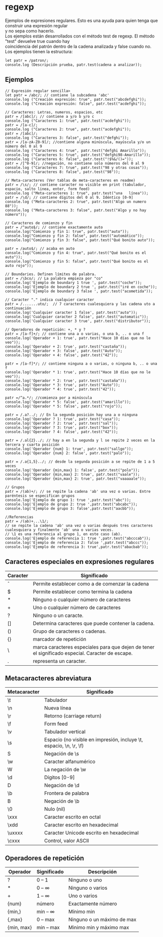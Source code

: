 # regexp
Ejemplos de expresiones regulares. Esto es una ayuda para quien tenga que construir una expresión regular  
y no sepa como hacerlo.  
Los ejemplos están desarrollados con el método test de regexp. El método "test" devuelve true cuando hay  
coincidencia del patrón dentro de la cadena analizada y false cuando no.  
Los ejemplos tienen la estructura:
 ```
 let patr = /patron/;  
 console.log (Descripción prueba, patr.test(cadena a analizar));
 ```
##  Ejemplos
```
// Expresión regular sencilla>
let patr = /abc/; // contiene la subcadena 'abc'
console.log ("Creación expresión: true", patr.test("abcdefghi"));
console.log ("Creación expresión: false", patr.test("acdefghi"));
```

```
// Caracteres: Letras, numeros, espacios, etc
patr = /[abc]/; // contiene a y/o b y/o c
console.log ("Caracteres 1: true", patr.test("acdefghi"));
patr = /[a-c]/; 
console.log ("Caracteres 2: true", patr.test("acdefghi"));
patr = /[abc]/; 
console.log ("Caracteres 3: false", patr.test("defghi"));
patr = /[a-zA-Z0-9]/; //contiene alguna minúscula, mayúscula y/o un número del 0 al 9
console.log ("Caracteres 4: true", patr.test("defghi Amarillo"));
console.log ("Caracteres 5: true", patr.test("defghi98-Amarillo"));
console.log ("Caracteres 6: false", patr.test("!$%&/()="));
patr = /[^0-9]/; //negación, no contiene solo números del 0 al 9
console.log ("Caracteres 7: true", patr.test("98 y otras cosas"));
console.log ("Caracteres 8: false", patr.test("98"));
```

```
// Meta-caracteres (Ver tablas de meta-caracteres en readme)
patr = /\s/; // contiene caracter no visible en print (tabulador, espacio, salto linea, enter, form feed)
console.log ("Meta-caracteres 1: true", patr.test("una   línea"));
patr = /\d/; // contiene dígitos del 0 al 9. Idéntico [0-9]
console.log ("Meta-caracteres 2: true", patr.test("Algo un numero 88"));
console.log ("Meta-caracteres 3: false", patr.test("Algo y no hay número"));
```

```
// Caracteres de comienzo y fin 
patr = /^auto$/; // contiene exactamente auto
console.log("Comienzo y fin 1: true", patr.test("auto"));
console.log("Comienzo y fin 2: false", patr.test("automático"));
console.log("Comienzo y fin 3: false", patr.test("Qué bonito auto"));

patr = /auto$/; // acaba en auto
console.log("Comienzo y fin 4: true", patr.test("Qué bonito es el auto"));
console.log("Comienzo y fin 5: false", patr.test("Qué bonito es el auto rojo"));
```

```
// Boundaries. Definen límites de palabra.
patr = /\bco/; // La palabra empieza por "co"
console.log('Ejemplo de boundary 1 true ', patr.test("coche"));
console.log('Ejemplo de boundary 2 true ', patr.test("iré en coche"));
console.log('Ejemplo de boundary 3 false ', patr.test("acometida"));
```

```
// Caracter "." indica cualquier caracter
patr = /.......uto/;  // 7 caracteres cualesquiera y las cadena uto a continuación
console.log('Cualquier caracter 1 false', patr.test("auto"));
console.log('Cualquier caracter 2 false', patr.test("automatic"));
console.log('Cualquier caracter 3 true', patr.test("distributor"));
```

```
// Operadores de repetición: +, * y ?
patr = /[a-f]+/; // contiene una a o varias, o una b, .. o una f
console.log('Operador + 1: true', patr.test("Hace 10 días que no le veo"));
console.log('Operador + 2: true', patr.test("castaña"));
console.log('Operador + 3: false', patr.test("Auto"));
console.log('Operador + 4: false', patr.test("42"));

patr = /[a-f]*/; // contiene ninguna a o varias, o ninguna b, .. o una f
console.log('Operador * 1: true', patr.test("Hace 10 días que no le veo"));
console.log('Operador * 2: true', patr.test("castaña"));
console.log('Operador * 3: true', patr.test("Auto"));
console.log('Operador * 4: true', patr.test("42"));

patr =/^a.*/; //comienza por a minúscula
console.log('Operador * 5: false', patr.test("amarillo"));
console.log('Operador * 5: false', patr.test("rojo"));

patr = /.a?../; // En la segunda posición hay una a o ninguna
console.log('Operador ? 1: true', patr.test("casa"));
console.log('Operador ? 2: true', patr.test("sal"));
console.log('Operador ? 3: true', patr.test("box"));
console.log('Operador ? 4: false', patr.test("42"));

patr = /.al{2}../; // hay a en la segunda y l se repite 2 veces en la tercera y cuarta posición 
console.log('Operador {num} 1: true', patr.test("sallgo"));
console.log('Operador {num} 2: false', patr.test("palo"));

patr = /.a{1,5}../; // desde la segunda posición a se repite de 1 a 5 veces
console.log('Operador {min,max} 1: false', patr.test("polo"));
console.log('Operador {min,max} 2: true', patr.test("vaale"));
console.log('Operador {min,max} 2: true', patr.test("vaaaaale"));
```

```
// Grupos
patr = /(ab)+/; // se repite la cadena 'ab' una vez o varias. Entre paréntesis se especifican grupos
console.log('Ejemplo de grupo 1: true ',patr.test("abc"));
console.log('Ejemplo de grupo 2: true ',patr.test("abcabc"));
console.log('Ejemplo de grupo 3: false',patr.test("aacbb"));
```

```
//Referencias
patr = /(ab)+...\1/; 
// se repite la cadena 'ab' una vez o varias después tres caracteres cualesquiera y finalmente 'ab' una o varias veces.
// \1 es una referencia al grupo 1, en este caso (ab).
console.log('Ejemplo de referencia 1: true ',patr.test("abcccab"));
console.log('Ejemplo de referencia 2: false ',patr.test("abccc"));
console.log('Ejemplo de referencia 3: true',patr.test("abacbab")); 
```

## Caracteres especiales en expresiones regulares

Caracter|Significado
---------|-----------
ˆ | Permite establecer como a de comenzar la cadena
$ | Permite establecer como termina la cadena
\* | Ninguno o cualquier número de caracteres
\+ | Uno o cualquier número de caracteres
\? | Ninguno o un caracte.
[] | Determina caracteres que puede contener la cadena.
() | Grupo de caracteres o cadenas.
{} | marcador de repetición
\ | marca caracteres especiales para que dejen de tener el significado especial. Caracter de escape.
. | representa un caracter.

## Metacaracteres abreviatura

Metacaracter|Significado
------------|-----------
\\t | 	Tabulador
\\n | 	Nueva línea
\\r | 	Retorno (carriage return)
\\f | 	Form feed
\\v | 	Tabulador vertical
\\s | 	Espacio (no visible en impresión, incluye \t, espacio, \n, \r, \f)
S | Negación de \s
\\w | Caracter alfanumérico
W |	La negación de \w 
\\d |	Dígitos [0-9] 
D |	Negación de \d 
\\b | Frontera de palabra
B |	Negación de \b 
\\0 | Nulo (nil) 
\\xxx | Caracter escrito en octal
\\xdd | Caracter escrito en hexadecimal
\\uxxxx | 	Caracter Unicode escrito en hexadecimal
\\cxxx |	Control, valor ASCII 

## Operadores de repetición

Operador|Significado|Descripción
--------|-----------|-----------
\? |	0 – 1 |	Ninguno o uno
\* |	0 – ∞ |	Ninguno o varios
\+ |	1 – ∞ |	Uno o varios
{num} | número | Exactamente número 
{min,} | min – ∞| Mínimo min 
{,max} |	0 – max	| Ninguno o un máximo de max
{min, max} | min – max	| Minimo min y máximo max 
